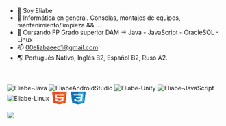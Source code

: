 - 👋 Soy Eliabe
- 👀 Informática en general. Consolas, montajes de equipos, mantenimiento/limpieza && ...
- 🌱 Cursando FP Grado superior DAM ->  Java - JavaScript - OracleSQL - Linux
- 📫 00eliabaeed1@gmail.com
- 🌎 Portugués Nativo, Inglés B2, Español B2, Ruso A2.
## 
<div style="display: inline_block"><br>
  <img align="center" alt="Eliabe-Java" height="30" width="40" src="https://cdn.jsdelivr.net/gh/devicons/devicon@latest/icons/java/java-original.svg">
  <img align="center" alt="EliabeAndroidStudio" height="30" width="40" src="https://cdn.jsdelivr.net/gh/devicons/devicon@latest/icons/androidstudio/androidstudio-original.svg">
  <img align="center" alt="Eliabe-Unity" height="30" width="40" src="https://cdn.jsdelivr.net/gh/devicons/devicon@latest/icons/unity/unity-original.svg">
<img align="center" alt="Eliabe-JavaScript" height="30" width="40" src="https://cdn.jsdelivr.net/gh/devicons/devicon@latest/icons/javascript/javascript-original.svg">
<img align="center" alt="Eliabe-Linux" height="30" width="40" src="https://cdn.jsdelivr.net/gh/devicons/devicon@latest/icons/linux/linux-original.svg">
  <img align="center" alt="EliabeHTML" height="30" width="40" src="https://raw.githubusercontent.com/devicons/devicon/master/icons/html5/html5-original.svg">
  <img align="center" alt="Eliabe-CSS" height="30" width="40" src="https://raw.githubusercontent.com/devicons/devicon/master/icons/css3/css3-original.svg">
</div>
<br>
<div>
  <a href="https://www.linkedin.com/in/olaheliabe/" target="_blank"><img src="https://img.shields.io/badge/-LinkedIn-%230077B5?style=for-the-badge&logo=linkedin&logoColor=white" target="_blank"></a>
</div>
<!-- 
<img align="center" alt="Eliabe-CSS" height="30" width="40" src="">
-->
